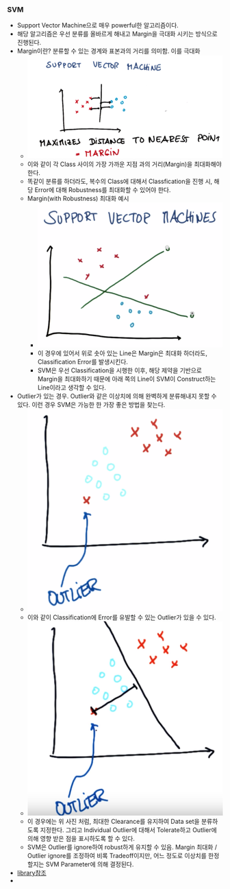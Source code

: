 ### SVM
- Support Vector Machine으로 매우 powerful한 알고리즘이다.
- 해당 알고리즘은 우선 분류를 올바르게 해내고 Margin을 극대화 시키는 방식으로 진행된다.
- Margin이란? 분류할 수 있는 경계와 표본과의 거리를 의미함. 이를 극대화
  - ![Alt text](.././images/SVM_1.png)
  - 이와 같이 각 Class 사이의 가장 가까운 지점 과의 거리(Margin)을 최대화해야 한다.
  - 똑같이 분류를 하더라도, 복수의 Class에 대해서 Classfication을 진행 시, 해당 Error에 대해 Robustness를 최대화할 수 있어야 한다.
  - Margin(with Robustness) 최대화 예시
    - ![Alt text](.././images/SVM_2.png)
    - 이 경우에 있어서 위로 솟아 있는 Line은 Margin은 최대화 하더라도, Classification Error를 발생시킨다.
    - SVM은 우선 Classification을 시행한 이후, 해당 제약을 기반으로 Margin을 최대화하기 때문에 아래 쪽의 Line이 SVM이 Construct하는 Line이라고 생각할 수 있다.
- Outlier가 있는 경우. Outlier와 같은 이상치에 의해 완벽하게 분류해내지 못할 수 있다. 이런 경우 SVM은 가능한 한 가장 좋은 방법을 찾는다.
  - ![Alt text](.././images/SVM_3.png)
  - 이와 같이 Classification에 Error를 유발할 수 있는 Outlier가 있을 수 있다.
  - ![Alt text](.././images/SVM_4.png)
  - 이 경우에는 위 사진 처럼, 최대한 Clearance를 유지하여 Data set을 분류하도록 지정한다. 그리고 Individual Outlier에 대해서 Tolerate하고 Outlier에 의해 영향 받은 점을 표시하도록 할 수 있다.
  - SVM은 Outlier를 ignore하여 robust하게 유지할 수 있음. Margin 최대화 / Outlier ignore를 조정하여 비록 Tradeoff이지만, 어느 정도로 이상치를 한정할지는 SVM Parameter에 의해 결정된다.
- <a href="http://scikit-learn.org/stable/modules/generated/sklearn.svm.SVC.html">library참조</a>
- 